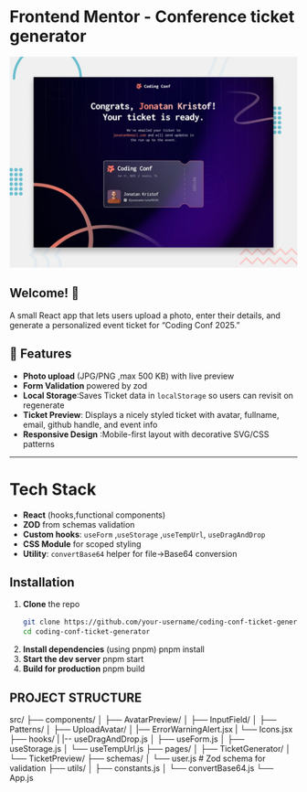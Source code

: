 # Frontend Mentor - Conference ticket generator

![Design preview for the Conference ticket generator coding challenge](./preview.jpg)

## Welcome! 👋

A small React app that lets users upload a photo, enter their details, and generate a personalized event ticket for “Coding Conf 2025.”

## 🚀 Features

- **Photo upload** (JPG/PNG ,max 500 KB) with live preview
- **Form Validation** powered by zod
- **Local Storage**:Saves Ticket data in `localStorage` so users can revisit on regenerate
- **Ticket Preview**: Displays a nicely styled ticket with avatar, fullname, email, github handle, and event info
- **Responsive Design** :Mobile-first layout with decorative SVG/CSS patterns

---

# Tech Stack

- **React** (hooks,functional components)
- **ZOD** from schemas validation
- **Custom hooks**: `useForm` ,`useStorage` ,`useTempUrl`, `useDragAndDrop`
- **CSS Module** for scoped styling
- **Utility**: `convertBase64` helper for file→Base64 conversion

## Installation

1. **Clone** the repo
   ```bash
   git clone https://github.com/your-username/coding-conf-ticket-generator.git
   cd coding-conf-ticket-generator
   ```
2. **Install dependencies** (using pnpm)
   pnpm install
3. **Start the dev server**
   pnpm start
4. **Build for production**
   pnpm build

## PROJECT STRUCTURE

src/
├── components/
│ ├── AvatarPreview/
│ ├── InputField/
│ ├── Patterns/
│ ├── UploadAvatar/
│ |── ErrorWarningAlert.jsx
| └── Icons.jsx
├── hooks/
| |-- useDragAndDrop.js
│ ├── useForm.js
│ ├── useStorage.js
│ └── useTempUrl.js
├── pages/
│ ├── TicketGenerator/
│ └── TicketPreview/
├── schemas/
│ └── user.js # Zod schema for validation
├── utils/
│ ├── constants.js
│ └── convertBase64.js
└── App.js
